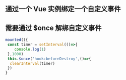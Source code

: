 ## 通过一个 Vue 实例绑定一个自定义事件

## 需要通过 $once 解绑自定义事件

```javascript
mounted(){
 const timer = setInterval(()=>{
    console.log(1)
 },1000)
 this.$once('hook:beforeDestroy',()=>{
  clearInterval(timer)
 })
}
```
